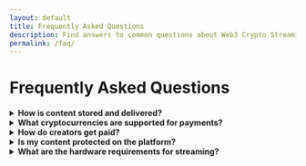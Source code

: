 ```yaml
---
layout: default
title: Frequently Asked Questions
description: Find answers to common questions about Web3 Crypto Streaming Service
permalink: /faq/
---
```


# Frequently Asked Questions

<div class="faq-container">
  <details class="faq-item">
    <summary><strong>How is content stored and delivered?</strong></summary>
    <div class="faq-answer">
      <p>Content metadata is stored on IPFS while the streaming content is delivered through our decentralized node network. This hybrid approach ensures both censorship resistance and high-quality streaming.</p>
    </div>
  </details>
  
  <details class="faq-item">
    <summary><strong>What cryptocurrencies are supported for payments?</strong></summary>
    <div class="faq-answer">
      <p>Our native STREAM token provides the best experience with lowest fees, but we also support ETH, MATIC, USDC, and DAI for payments. More tokens will be added based on community demand.</p>
    </div>
  </details>
  
  <details class="faq-item">
    <summary><strong>How do creators get paid?</strong></summary>
    <div class="faq-answer">
      <p>Creators receive payments directly to their wallet addresses through smart contracts. Payments can be received as subscriptions, one-time payments, or tips from viewers. Funds are settled almost instantly, without the 30-90 day delays common on traditional platforms.</p>
    </div>
  </details>
  
  <details class="faq-item">
    <summary><strong>Is my content protected on the platform?</strong></summary>
    <div class="faq-answer">
      <p>Yes, we use a combination of encryption, token-gating, and watermarking technologies to ensure your content is only accessible to authorized viewers. While no system is completely immune to piracy, our approach significantly reduces unauthorized access compared to traditional platforms.</p>
    </div>
  </details>
  
  <details class="faq-item">
    <summary><strong>What are the hardware requirements for streaming?</strong></summary>
    <div class="faq-answer">
      <p>For viewers, any modern web browser or our mobile apps on reasonably recent devices will work fine. For creators, we recommend a stable internet connection with at least 5 Mbps upload speed. Our platform automatically adjusts video quality based on connection speeds.</p>
    </div>
  </details>
</div>
